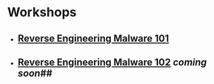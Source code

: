 <link rel="shortcut icon" href="https://securedorg.github.io/favicon.ico" />

# Workshops #
- ## [Reverse Engineering Malware 101](https://securedorg.github.io/RE101/) ##
- ## [Reverse Engineering Malware 102](https://securedorg.github.io/RE102) *coming soon*##
